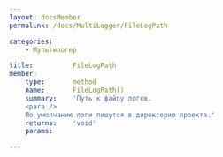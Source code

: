 ```yaml
---
layout: docsMember
permalink: /docs/MultiLogger/FileLogPath

categories:
    - Мультилогер

title:          FileLogPath
member:
    type:       method
    name:       FileLogPath()
    summary:    'Путь к файлу логов.
    <para />
    По умолчанию логи пишутся в директорию проекта.'
    returns:    'void'
    params:

---
```


